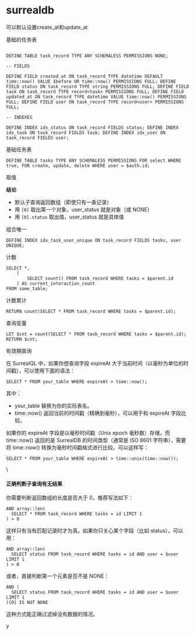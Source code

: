 # surrealdb





可以默认设置create\_at和update\_at



基础的任务表

```

DEFINE TABLE task_record TYPE ANY SCHEMALESS PERMISSIONS NONE;

-- FIELDS

DEFINE FIELD created_at ON task_record TYPE datetime DEFAULT time::now() VALUE $before OR time::now() PERMISSIONS FULL; DEFINE FIELD status ON task_record TYPE string PERMISSIONS FULL; DEFINE FIELD task ON task_record TYPE record<task> PERMISSIONS FULL; DEFINE FIELD updated_at ON task_record TYPE datetime VALUE time::now() PERMISSIONS FULL; DEFINE FIELD user ON task_record TYPE record<user> PERMISSIONS FULL;

-- INDEXES

DEFINE INDEX idx_status ON task_record FIELDS status; DEFINE INDEX idx_task ON task_record FIELDS task; DEFINE INDEX idx_user ON task_record FIELDS user;
```



基础任务表

```
DEFINE TABLE tasks TYPE ANY SCHEMALESS PERMISSIONS FOR select WHERE true, FOR create, update, delete WHERE user = $auth.id;
```





取值

**结论**

* 默认子查询返回数组（即使只有一条记录）
* 用 `[0]` 取出第一个对象，user\_status 就是对象（或 NONE）
* 用 `[0].status` 取出值，user\_status 就是具体值





组合唯一

```
DEFINE INDEX idx_task_user_unique ON task_record FIELDS tasks, user UNIQUE;
```



计数

```
SELECT *,
    (
        SELECT count() FROM task_record WHERE tasks = $parent.id
    ) AS current_interaction_count
FROM some_table;
```



计数累计

```
RETURN count(SELECT * FROM task_record WHERE tasks = $parent.id);

```



查询变量

```
LET $cnt = count(SELECT * FROM task_record WHERE tasks = $parent.id);
RETURN $cnt;
```



&#x20;有效期查询

在 SurrealQL 中，如果你想查询字段 expireAt 大于当前时间（以毫秒为单位的时间戳），可以使用下面的语法：

```
SELECT * FROM your_table WHERE expireAt > time::now();
```

其中：

* your\_table 替换为你的实际表名。
* time::now() 返回当前的时间戳（精确到毫秒），可以用于和 expireAt 字段比较。

如果你的 expireAt 字段是以毫秒时间戳（Unix epoch 毫秒数）存储，而 time::now() 返回的是 SurrealDB 的时间类型（通常是 ISO 8601 字符串），需要将 time::now() 转换为毫秒时间戳格式进行比较。可以这样写：

```
SELECT * FROM your_table WHERE expireAt > time::unix(time::now());
```

\




#### 正确判断子查询有无结果

你需要判断返回数组的长度是否大于 0，推荐写法如下：

```
AND array::len(
  SELECT * FROM task_record WHERE tasks = id LIMIT 1
) > 0
```

这样只有当有匹配记录时才为真。如果你只关心某个字段（比如 status），可以用：

```
AND array::len(
  SELECT status FROM task_record WHERE tasks = id AND user = $user LIMIT 1
) > 0
```

或者，直接判断第一个元素是否不是 NONE：

```
AND (
  SELECT status FROM task_record WHERE tasks = id AND user = $user LIMIT 1
)[0] IS NOT NONE
```

这种方式能正确过滤掉没有数据的情况。





y







